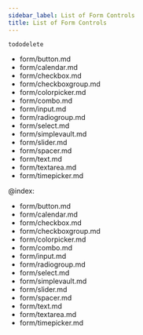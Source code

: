 ```yaml
---
sidebar_label: List of Form Controls
title: List of Form Controls
---          
```


`tododelete` 

- form/button.md
- form/calendar.md
- form/checkbox.md
- form/checkboxgroup.md
- form/colorpicker.md
- form/combo.md
- form/input.md
- form/radiogroup.md
- form/select.md
- form/simplevault.md
- form/slider.md
- form/spacer.md
- form/text.md
- form/textarea.md
- form/timepicker.md


@index:

- form/button.md
- form/calendar.md
- form/checkbox.md
- form/checkboxgroup.md
- form/colorpicker.md
- form/combo.md
- form/input.md
- form/radiogroup.md
- form/select.md
- form/simplevault.md
- form/slider.md
- form/spacer.md
- form/text.md
- form/textarea.md
- form/timepicker.md
